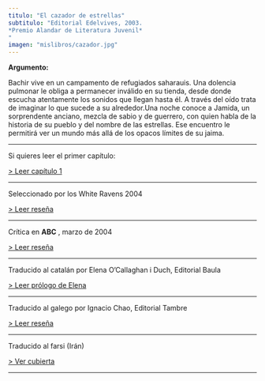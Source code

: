 ```yaml
---
titulo: "El cazador de estrellas"
subtitulo: "Editorial Edelvives, 2003.*Premio Alandar de Literatura Juvenil*"
imagen: "mislibros/cazador.jpg"
---
```

 **Argumento:**

Bachir vive en un campamento de refugiados saharauis. Una dolencia pulmonar
le obliga a permanecer inválido en su tienda, desde donde escucha atentamente
los sonidos que llegan hasta él. A través del oído trata de imaginar lo que
sucede a su alrededor.Una noche conoce a Jamida, un sorprendente anciano,
mezcla de sabio y de guerrero, con quien habla de la historia de su pueblo y
del nombre de las estrellas. Ese encuentro le permitirá ver un mundo más allá
de los opacos límites de su jaima.

* * *

Si quieres leer el primer capítulo:

[> Leer capítulo 1](/ver/paraleer/cazador-capitulo1)

* * *

Seleccionado por los White Ravens 2004

[> Leer reseña](/ver/paraleer/cazador-ravens)

* * *

Crítica en **ABC** , marzo de 2004

[> Leer reseña](/ver/paraleer/cazador_abc)

* * *

Traducido al catalán por Elena O’Callaghan i Duch, Editorial Baula

[> Leer prólogo de Elena](/ver/paraleer/cazador-elenaOC)

* * *

Traducido al galego por Ignacio Chao, Editorial Tambre

[> Leer reseña](/ver/paraleer/cazador-galego)

* * *

Traducido al farsi (Irán)

[> Ver cubierta](/ver/paraleer/cazador-persa)

* * *
